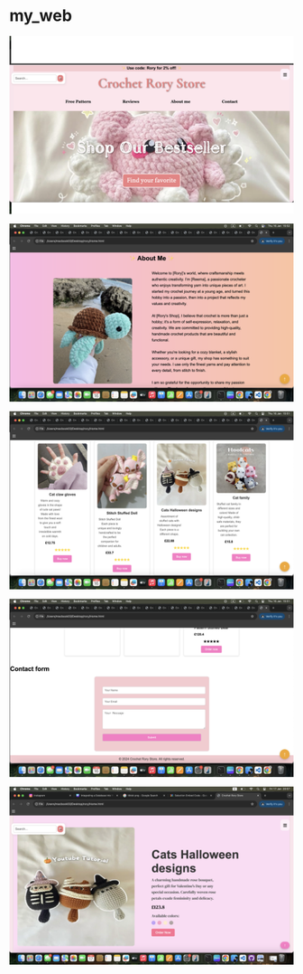 # my_web


![firstpage.png](images/firstpage.png)

![secondpage.png](images/secondpage.png)


![thirdpage.png](images/thirdpage.png)

![forthpage.png](images/(4).png)


![forthpage.png](images/fifpage.png
)











